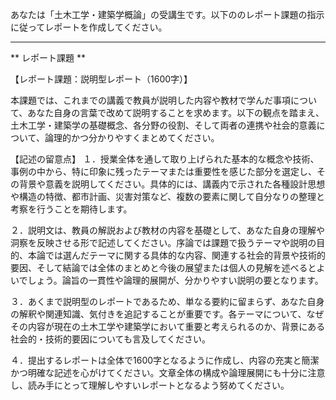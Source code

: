 あなたは「土木工学・建築学概論」の受講生です。以下ののレポート課題の指示に従ってレポートを作成してください。

---------------------------------------
** レポート課題 **

【レポート課題：説明型レポート（1600字）】

本課題では、これまでの講義で教員が説明した内容や教材で学んだ事項について、あなた自身の言葉で改めて説明することを求めます。以下の観点を踏まえ、土木工学・建築学の基礎概念、各分野の役割、そして両者の連携や社会的意義について、論理的かつ分かりやすくまとめてください。

【記述の留意点】
１．授業全体を通して取り上げられた基本的な概念や技術、事例の中から、特に印象に残ったテーマまたは重要性を感じた部分を選定し、その背景や意義を説明してください。具体的には、講義内で示された各種設計思想や構造の特徴、都市計画、災害対策など、複数の要素に関して自分なりの整理と考察を行うことを期待します。

２．説明文は、教員の解説および教材の内容を基礎として、あなた自身の理解や洞察を反映させる形で記述してください。序論では課題で扱うテーマや説明の目的、本論では選んだテーマに関する具体的な内容、関連する社会的背景や技術的要因、そして結論では全体のまとめと今後の展望または個人の見解を述べるとよいでしょう。論旨の一貫性や論理的展開が、分かりやすい説明の要となります。

３．あくまで説明型のレポートであるため、単なる要約に留まらず、あなた自身の解釈や関連知識、気付きを追記することが重要です。各テーマについて、なぜその内容が現在の土木工学や建築学において重要と考えられるのか、背景にある社会的・技術的要因についても言及してください。

４．提出するレポートは全体で1600字となるように作成し、内容の充実と簡潔かつ明確な記述を心がけてください。文章全体の構成や論理展開にも十分に注意し、読み手にとって理解しやすいレポートとなるよう努めてください。